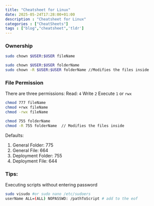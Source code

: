 ```yaml
---
title: "Cheatsheet for Linux"
date: 2025-05-24T17:28:00+01:00
description : "Cheatsheet for Linux"
categories : ["CheatSheets"]
tags : ["blog","cheatsheet",'tldr']
---
```


### Ownership
```sh
sudo chown $USER:$USER fileName

sudo chown $USER:$USER folderName
sudo chown -R $USER:$USER folderName //Modifies the files inside
```

### File Permission
There are three permissions:
Read: `4` Write `2` Execute `1` or `rwx`
```sh
chmod 777 fileName
chmod +rwx fileName
chmod -rwx fileName

chmod 755 folderName
chmod -R 755 folderName  // Modifies the files inside
```

Defaults:
1. General Folder: 775
2. General File: 664
3. Deployment Folder: 755
4. Deployment File: 644

### Tips:

Executing scripts without entering password
```sh
sudo visudo #or sudo nano /etc/sudoers
userName ALL=(ALL) NOPASSWD: /pathToScript # add to the eof
```